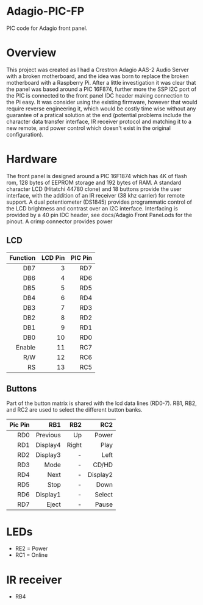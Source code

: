 # Adagio-PIC-FP
PIC code for Adagio front panel.

# Overview
This project was created as I had a Crestron Adagio AAS-2 Audio Server with a broken motherboard, and the idea was born to replace the broken motherboard with a Raspberry Pi. After a little investigation it was clear that the panel was based around a PIC 16F874, further more the SSP I2C port of the PIC is connected to the front panel IDC header making connection to the Pi easy. It was consider using the existing firmware, however that would require reverse engineering it, which would be costly time wise without any guarantee of a pratical solution at the end (potential problems include the character data transfer interface, IR receiver protocol and matching it to a new remote, and power control which doesn't exist in the original configuration). 

# Hardware
The front panel is designed around a PIC 16F1874 which has 4K of flash rom, 128 bytes of EEPROM storage and 192 bytes of RAM. A standard character LCD (Hitatchi 44780 clone) and 18 buttons provide the user interface, with the addition of an IR receiver (38 khz carrier) for remote support. A dual potentiometer (DS1845) provides programmatic control of the LCD brightness and contrast over an I2C interface. Interfacing is provided by a 40 pin IDC header, see docs/Adagio Front Panel.ods for the pinout. A crimp connector provides power 

## LCD
| Function | LCD Pin | PIC Pin |
| --------:| -------:| -------:|
|    DB7   |     3   |   RD7   |
|    DB6   |     4   |   RD6   |
|    DB5   |     5   |   RD5   |
|    DB4   |     6   |   RD4   |
|    DB3   |     7   |   RD3   |
|    DB2   |     8   |   RD2   |
|    DB1   |     9   |   RD1   |
|    DB0   |    10   |   RD0   |
|  Enable  |    11   |   RC7   |
|    R/W   |    12   |   RC6   |
|    RS    |    13   |   RC5   |

## Buttons
Part of the button matrix is shared with the lcd data lines (RD0-7). RB1, RB2, and RC2 are used to select the different button banks.

| Pic Pin |   RB1    |   RB2    |   RC2    |
| -------:| --------:| --------:| --------:|
|   RD0   | Previous |    Up    |   Power  |
|   RD1   | Display4 |  Right   |   Play   |
|   RD2   | Display3 |    -     |   Left   |
|   RD3   |   Mode   |    -     |   CD/HD  |
|   RD4   |   Next   |    -     | Display2 |
|   RD5   |   Stop   |    -     |   Down   |
|   RD6   | Display1 |    -     |  Select  |
|   RD7   |   Eject  |    -     |   Pause  |

# LEDs
 - RE2 = Power
 - RC1 = Online
 
# IR receiver
 - RB4
